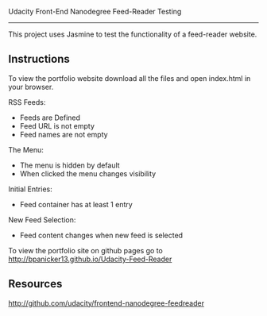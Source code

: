 Udacity Front-End Nanodegree
Feed-Reader Testing
____________________________

This project uses Jasmine to test the functionality of a feed-reader website. 


Instructions
------------
To view the portfolio website download all the files and open index.html in your browser.

RSS Feeds:
* Feeds are Defined
* Feed URL is not empty
* Feed names are not empty

The Menu:
* The menu is hidden by default
* When clicked the menu changes visibility

Initial Entries:
* Feed container has at least 1 entry

New Feed Selection:
* Feed content changes when new feed is selected

To view the portfolio site on github pages go to http://bpanicker13.github.io/Udacity-Feed-Reader

Resources
---------
http://github.com/udacity/frontend-nanodegree-feedreader